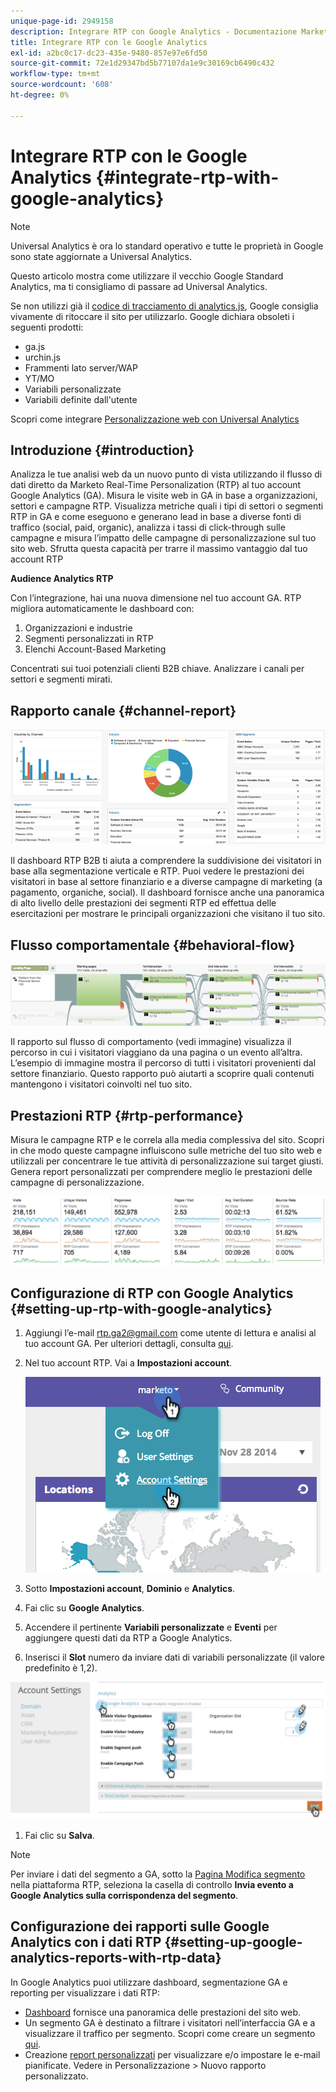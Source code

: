 ```yaml
---
unique-page-id: 2949158
description: Integrare RTP con Google Analytics - Documentazione Marketo - Documentazione del prodotto
title: Integrare RTP con le Google Analytics
exl-id: a2bc0c17-dc23-435e-9480-857e97e6fd50
source-git-commit: 72e1d29347bd5b77107da1e9c30169cb6490c432
workflow-type: tm+mt
source-wordcount: '608'
ht-degree: 0%

---
```


# Integrare RTP con le Google Analytics {#integrate-rtp-with-google-analytics}

>[!NOTE]
>
>Universal Analytics è ora lo standard operativo e tutte le proprietà in Google sono state aggiornate a Universal Analytics.
>
>Questo articolo mostra come utilizzare il vecchio Google Standard Analytics, ma ti consigliamo di passare ad Universal Analytics.
>
>Se non utilizzi già il [codice di tracciamento di analytics.js](https://developers.google.com/analytics/devguides/collection/analyticsjs/), Google consiglia vivamente di ritoccare il sito per utilizzarlo. Google dichiara obsoleti i seguenti prodotti:
>
>* ga.js
>* urchin.js
>* Frammenti lato server/WAP
>* YT/MO
>* Variabili personalizzate
>* Variabili definite dall&#39;utente
>
>Scopri come integrare [Personalizzazione web con Universal Analytics](/help/marketo/product-docs/web-personalization/reporting-for-web-personalization/web-analytics-integrations/integrate-rtp-with-google-universal-analytics.md)

## Introduzione {#introduction}

Analizza le tue analisi web da un nuovo punto di vista utilizzando il flusso di dati diretto da Marketo Real-Time Personalization (RTP) al tuo account Google Analytics (GA). Misura le visite web in GA in base a organizzazioni, settori e campagne RTP. Visualizza metriche quali i tipi di settori o segmenti RTP in GA e come eseguono e generano lead in base a diverse fonti di traffico (social, paid, organic), analizza i tassi di click-through sulle campagne e misura l’impatto delle campagne di personalizzazione sul tuo sito web. Sfrutta questa capacità per trarre il massimo vantaggio dal tuo account RTP

**Audience Analytics RTP**

Con l’integrazione, hai una nuova dimensione nel tuo account GA. RTP migliora automaticamente le dashboard con:

1. Organizzazioni e industrie
1. Segmenti personalizzati in RTP
1. Elenchi Account-Based Marketing

Concentrati sui tuoi potenziali clienti B2B chiave. Analizzare i canali per settori e segmenti mirati.

## Rapporto canale {#channel-report}

![](assets/image2014-11-28-16-3a39-3a28.png)

Il dashboard RTP B2B ti aiuta a comprendere la suddivisione dei visitatori in base alla segmentazione verticale e RTP. Puoi vedere le prestazioni dei visitatori in base al settore finanziario e a diverse campagne di marketing (a pagamento, organiche, social). Il dashboard fornisce anche una panoramica di alto livello delle prestazioni dei segmenti RTP ed effettua delle esercitazioni per mostrare le principali organizzazioni che visitano il tuo sito.

## Flusso comportamentale {#behavioral-flow}

![](assets/image2014-11-28-16-3a40-3a43.png)

Il rapporto sul flusso di comportamento (vedi immagine) visualizza il percorso in cui i visitatori viaggiano da una pagina o un evento all’altra. L’esempio di immagine mostra il percorso di tutti i visitatori provenienti dal settore finanziario. Questo rapporto può aiutarti a scoprire quali contenuti mantengono i visitatori coinvolti nel tuo sito.

## Prestazioni RTP {#rtp-performance}

Misura le campagne RTP e le correla alla media complessiva del sito. Scopri in che modo queste campagne influiscono sulle metriche del tuo sito web e utilizzali per concentrare le tue attività di personalizzazione sui target giusti. Genera report personalizzati per comprendere meglio le prestazioni delle campagne di personalizzazione.

![](assets/image2014-11-28-16-3a47-3a0.png)

## Configurazione di RTP con Google Analytics {#setting-up-rtp-with-google-analytics}

1. Aggiungi l’e-mail rtp.ga2@gmail.com come utente di lettura e analisi al tuo account GA. Per ulteriori dettagli, consulta [qui](https://support.google.com/analytics/answer/2884495?hl=en).

1. Nel tuo account RTP. Vai a **Impostazioni account**.

   ![](assets/image2014-11-28-16-3a54-3a40.png)

1. Sotto **Impostazioni account**, **Dominio** e **Analytics**.

1. Fai clic su **Google Analytics**.

1. Accendere il pertinente **Variabili personalizzate** e **Eventi** per aggiungere questi dati da RTP a Google Analytics.

1. Inserisci il **Slot** numero da inviare dati di variabili personalizzate (il valore predefinito è 1,2).

![](assets/image2014-11-28-17-3a0-3a17.png)

1. Fai clic su **Salva**.

>[!NOTE]
>
>Per inviare i dati del segmento a GA, sotto la [Pagina Modifica segmento](/help/marketo/product-docs/web-personalization/using-web-segments/create-a-basic-web-segment.md) nella piattaforma RTP, seleziona la casella di controllo **Invia evento a Google Analytics sulla corrispondenza del segmento**.

## Configurazione dei rapporti sulle Google Analytics con i dati RTP {#setting-up-google-analytics-reports-with-rtp-data}

In Google Analytics puoi utilizzare dashboard, segmentazione GA e reporting per visualizzare i dati RTP:

* [Dashboard](https://support.google.com/analytics/answer/1068216?hl=en) fornisce una panoramica delle prestazioni del sito web.
* Un segmento GA è destinato a filtrare i visitatori nell’interfaccia GA e a visualizzare il traffico per segmento. Scopri come creare un segmento [qui](https://support.google.com/analytics/answer/3124493?hl=en).
* Creazione [report personalizzati](https://support.google.com/analytics/answer/1033013?hl=en) per visualizzare e/o impostare le e-mail pianificate. Vedere in Personalizzazione > Nuovo rapporto personalizzato.
